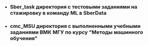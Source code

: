 
* ### Sber_task директория с тестовыми заданиями на стажировку в команду ML в SberData

* ### cmc_MSU директория с выполненными учебными заданиями ВМК МГУ по курсу "Методы машинного обучения"

